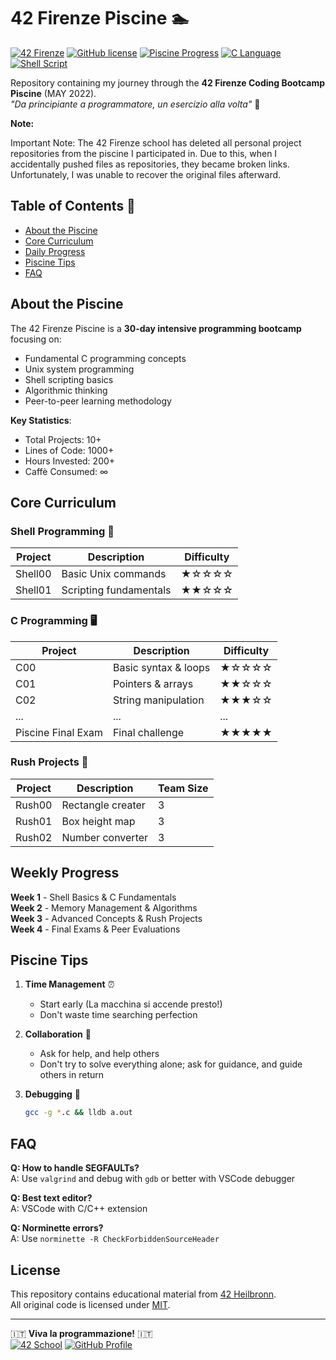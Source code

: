 # 42 Firenze Piscine 🏊

[![42 Firenze](https://img.shields.io/badge/42-Firenze-blue)](https://42firenze.it/)
[![GitHub license](https://img.shields.io/github/license/Nazar963/42_Piscine_Firenze?cacheSeconds=3600)](https://github.com/Nazar963/42_Piscine_Firenze/blob/main/LICENSE)
[![Piscine Progress](https://img.shields.io/badge/Progress-76%25-brightgreen)](https://github.com/<your_username>/42-piscine)
[![C Language](https://img.shields.io/badge/Language-C-00599C)](https://en.wikipedia.org/wiki/C_(programming_language))
[![Shell Script](https://img.shields.io/badge/Shell-Bash-4EAA25)](https://www.gnu.org/software/bash/)

Repository containing my journey through the **42 Firenze Coding Bootcamp Piscine** (MAY 2022).  
_"Da principiante a programmatore, un esercizio alla volta"_ 🚀

**Note:**

Important Note: The 42 Firenze school has deleted all personal project repositories from the piscine I participated in. Due to this, when I accidentally pushed files as repositories, they became broken links. Unfortunately, I was unable to recover the original files afterward.


## Table of Contents 📖
- [About the Piscine](#about-the-piscine)
- [Core Curriculum](#core-curriculum)
- [Daily Progress](#daily-progress)
- [Piscine Tips](#piscine-tips)
- [FAQ](#faq)

## About the Piscine
The 42 Firenze Piscine is a **30-day intensive programming bootcamp** focusing on:
- Fundamental C programming concepts
- Unix system programming
- Shell scripting basics
- Algorithmic thinking
- Peer-to-peer learning methodology

**Key Statistics**:
- Total Projects: 10+
- Lines of Code: 1000+
- Hours Invested: 200+
- Caffè Consumed: ∞

## Core Curriculum

### Shell Programming 🐚
| Project | Description | Difficulty |
|---------|-------------|------------|
| Shell00 | Basic Unix commands | ★☆☆☆☆ |
| Shell01 | Scripting fundamentals | ★★☆☆☆ |

### C Programming 🖥️
| Project | Description | Difficulty |
|---------|-------------|------------|
| C00     | Basic syntax & loops | ★☆☆☆☆ |
| C01     | Pointers & arrays | ★★☆☆☆ |
| C02     | String manipulation | ★★★☆☆ |
| ...     | ...         | ...       |
| Piscine Final Exam  | Final challenge | ★★★★★ |

### Rush Projects 🚧
| Project | Description | Team Size |
|---------|-------------|-----------|
| Rush00  | Rectangle creater | 3 |
| Rush01  | Box height map | 3 |
| Rush02  | Number converter | 3 |

## Weekly Progress
**Week 1** - Shell Basics & C Fundamentals  
**Week 2** - Memory Management & Algorithms  
**Week 3** - Advanced Concepts & Rush Projects  
**Week 4** - Final Exams & Peer Evaluations  

## Piscine Tips
1. **Time Management** ⏰
   - Start early (La macchina si accende presto!)
   - Don't waste time searching perfection

2. **Collaboration** 👥
   - Ask for help, and help others 
   - Don't try to solve everything alone; ask for guidance, and guide others in return

3. **Debugging** 🐞
   ```bash
   gcc -g *.c && lldb a.out
   ```

## FAQ
**Q: How to handle SEGFAULTs?**  
A: Use `valgrind` and debug with `gdb` or better with VSCode debugger 

**Q: Best text editor?**  
A: VSCode with C/C++ extension

**Q: Norminette errors?**  
A: Use `norminette -R CheckForbiddenSourceHeader`

## License
This repository contains educational material from [42 Heilbronn](https://42firenze.it/).  
All original code is licensed under [MIT](LICENSE).

---

🇮🇹 **Viva la programmazione!** 🇮🇹  
[![42 School](https://img.shields.io/badge/42-profile-blue)](https://profile-v3.intra.42.fr/users/naal-jen)
[![GitHub Profile](https://img.shields.io/badge/GitHub-Nazar963-lightgrey)](https://github.com/Nazar963)
